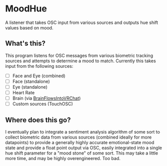 # MoodHue
A listener that takes OSC input from various sources and outputs hue shift values based on mood.

## What's this?

This program listens for OSC messages from various biometric tracking sources and attempts to determine a mood to match. Currently this takes input from the following sources:

- [ ] Face and Eye (combined)
- [ ] Face (standalone)
- [ ] Eye (standalone)
- [ ] Heart Rate
- [ ] Brain (via [BrainFlowsIntoVRChat](https://github.com/ChilloutCharles/BrainflowsIntoVRChat))
- [ ] Custom sources (TouchOSC)

## Where does this go?

I eventually plan to integrate a sentiment analysis algorithm of some sort to collect biometric data from various sources (combined ideally for more datapoints) to provide a generally highly accurate emotional-state mood state and provide a float point output via OSC, easily integrated into a single hue shift parameter for a "mood stone" of some sort. This may take a little more time, and may be highly overengineered. Too bad.